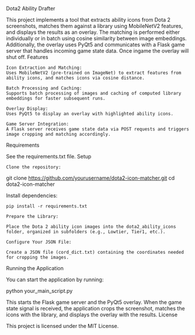 Dota2 Ability Drafter

This project implements a tool that extracts ability icons from Dota 2 screenshots, matches them against a library using MobileNetV2 features, and displays the results as an overlay. The matching is performed either individually or in batch using cosine similarity between image embeddings. Additionally, the overlay uses PyQt5 and communicates with a Flask game server that handles incoming game state data. Once ingame the overlay will shut off.
Features

    Icon Extraction and Matching:
    Uses MobileNetV2 (pre-trained on ImageNet) to extract features from ability icons, and matches icons via cosine distance.

    Batch Processing and Caching:
    Supports batch processing of images and caching of computed library embeddings for faster subsequent runs.

    Overlay Display:
    Uses PyQt5 to display an overlay with highlighted ability icons.

    Game Server Integration:
    A Flask server receives game state data via POST requests and triggers image cropping and matching accordingly.

Requirements

See the requirements.txt file.
Setup

    Clone the repository:

git clone https://github.com/yourusername/dota2-icon-matcher.git
cd dota2-icon-matcher

Install dependencies:

    pip install -r requirements.txt

    Prepare the Library:

    Place the Dota 2 ability icon images into the dota2_ability_icons folder, organized in subfolders (e.g., Lowtier, Tier1, etc.).

    Configure Your JSON File:

    Create a JSON file (cord_dict.txt) containing the coordinates needed for cropping the images.

Running the Application

You can start the application by running:

python your_main_script.py

This starts the Flask game server and the PyQt5 overlay. When the game state signal is received, the application crops the screenshot, matches the icons with the library, and displays the overlay with the results.
License

This project is licensed under the MIT License.
